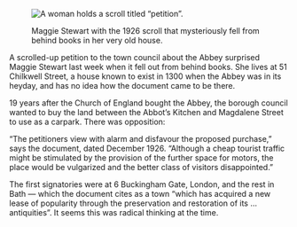 <figure>
<img src="../scroll.jpg" alt="A woman holds a scroll titled “petition”.">
<figcaption>

Maggie Stewart with the 1926 scroll that mysteriously fell from behind
books in her very old house.

</figcaption>
</figure>

A scrolled-up petition to the town council about the Abbey surprised
Maggie Stewart last week when it fell out from behind books. She lives
at 51 Chilkwell Street, a house known to exist in 1300 when the Abbey
was in its heyday, and has no idea how the document came to be there.

19 years after the Church of England bought the Abbey, the borough
council wanted to buy the land between the Abbot’s Kitchen and Magdalene
Street to use as a carpark. There was opposition:

“The petitioners view with alarm and disfavour the proposed purchase,”
says the document, dated December 1926. “Although a cheap tourist
traffic might be stimulated by the provision of the further space for
motors, the place would be vulgarized and the better class of visitors
disappointed.”

The first signatories were at 6 Buckingham Gate, London, and the rest in
Bath — which the document cites as a town “which has acquired a new
lease of popularity through the preservation and restoration of its …
antiquities”. It seems this was radical thinking at the time.
